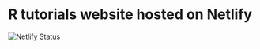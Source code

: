 # R tutorials website hosted on Netlify

[![Netlify Status](https://api.netlify.com/api/v1/badges/bf1c7fa8-bda3-43d1-816b-28df5dc9d41e/deploy-status)](https://app.netlify.com/sites/laughing-engelbart-8747f9/deploys)
